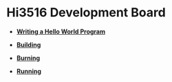 # Hi3516 Development Board



- **[Writing a Hello World Program](quickstart-ide-lite-steps-hi3516-application-framework.md)**

- **[Building](quickstart-ide-lite-steps-hi3516-building.md)**

- **[Burning](quickstart-ide-lite-steps-hi3516-burn.md)**

- **[Running](quickstart-ide-lite-steps-hi3516-running.md)**
